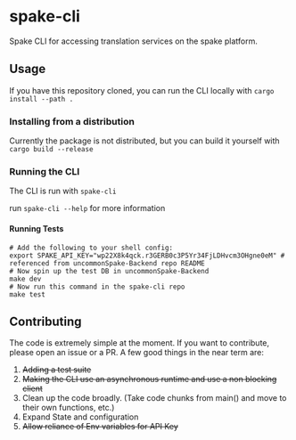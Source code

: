 # spake-cli
Spake CLI for accessing translation services on the spake platform. 


## Usage
    
If you have this repository cloned, you can run the CLI  locally with ```cargo install --path .```

### Installing from a distribution
Currently the package is not distributed, but you can build it yourself with ```cargo build --release```

### Running the CLI
The CLI is run with ```spake-cli```

run ```spake-cli --help``` for more information

#### Running Tests
```
# Add the following to your shell config:
export SPAKE_API_KEY="wp22X8k4qck.r3GERB0c3P5Yr34FjLDHvcm3OHgne0eM" # referenced from uncommonSpake-Backend repo README
# Now spin up the test DB in uncommonSpake-Backend
make dev
# Now run this command in the spake-cli repo
make test
```

## Contributing
The code is extremely simple at the moment. If you want to contribute, please open an issue or a PR.
A few good things in the near term are: 
1) ~~Adding a test suite~~
2) ~~Making the CLI use an asynchronous runtime and use a non blocking client~~
3) Clean up the code broadly. (Take code chunks from main() and move to their own functions, etc.)
4) Expand State and configuration
5) ~~Allow reliance of Env variables for API Key~~

